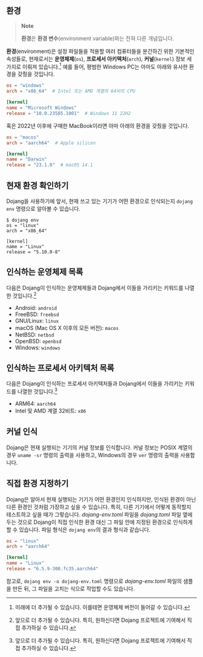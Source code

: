 환경
----

> **Note**  
>
> **환경**은 **환경 변수**(environment variable)와는 전혀 다른 개념입니다.

**환경**(environment)은 설정 파일들을 적용할 여러 컴퓨터들을 분간하긴 위한
기본적인 속성들로, 현재로서는 **운영체제**(`os`), **프로세서 아키텍처**(`arch`),
**커널**(`kernel`) 정보 세 가지로 이뤄져 있습니다.[^1]  예를 들어,
평범한 Windows PC는 아마도 아래와 유사한 환경을 갖췄을 것입니다.

~~~~ toml
os = "windows"
arch = "x86_64"  # Intel 또는 AMD 계열의 64비트 CPU

[kernel]
name = "Microsoft Windows"
release = "10.0.23585.1001"  # Windows 11 22H2
~~~~

혹은 2022년 이후에 구매한 MacBook이라면 아마 아래의 환경을 갖췄을 것입니다.

~~~~ toml
os = "macos"
arch = "aarch64"  # Apple silicon

[kernel]
name = "Darwin"
release = "23.1.0"  # macOS 14.1
~~~~

[^1]: 미래에 더 추가될 수 있습니다. 이를테면 운영체제 버전이 들어갈 수 있습니다.


현재 환경 확인하기
------------------

Dojang을 사용하기에 앞서, 현재 쓰고 있는 기기가 어떤 환경으로 인식되는지
`dojang env` 명령으로 알아볼 수 있습니다.

~~~~ console
$ dojang env
os = "linux"
arch = "x86_64"

[kernel]
name = "Linux"
release = "5.10.0-8"
~~~~


인식하는 운영체제 목록
----------------------

다음은 Dojang이 인식하는 운영체제들과 Dojang에서 이들을 가리키는 키워드를 나열한
것입니다.[^2]

 -  Android: `android`
 -  FreeBSD: `freebsd`
 -  GNU/Linux: `linux`
 -  macOS (Mac OS X 이후의 모든 버전): `macos`
 -   NetBSD: `netbsd`
 -  OpenBSD: `openbsd`
 -  Windows: `windows`

[^2]: 앞으로 더 추가될 수 있습니다. 특히, 원하신다면 Dojang 프로젝트에 기여해서
직접 추가하실 수 있습니다.


인식하는 프로세서 아키텍처 목록
-------------------------------

다음은 Dojang이 인식하는 프로세서 아키텍처들과 Dojang에서 이들을 가리키는
키워드를 나열한 것입니다.[^2]

 -  ARM64: `aarch64`
 -  Intel 및 AMD 계열 32비트: `x86`
 


커널 인식
---------

Dojang은 현재 실행되는 기기의 커널 정보를 인식합니다.  커널 정보는 POSIX 계열의
경우 `uname -sr` 명령의 출력을 사용하고, Windows의 경우 `ver` 명령의 출력을
사용합니다.


직접 환경 지정하기
------------------

Dojang은 알아서 현재 실행되는 기기가 어떤 환경인지 인식하지만, 인식된 환경이
아닌 다른 환경인 것처럼 가장하고 싶을 수 있습니다.
특히, 다른 기기에서 어떻게 동작할지 테스트하고 싶을 때가 그렇습니다.
*dojang-env.toml* 파일을 *dojang.toml* 파일 옆에 두는 것으로 Dojang이 직접
인식한 환경 대신 그 파일 안에 지정된 환경으로 인식하게 할 수 있습니다.
파일 형식은 `dojang env`의 결과 형식과 같습니다.

~~~~ toml
os = "linux"
arch = "aarch64"

[kernel]
name = "Linux"
release = "6.5.9-300.fc35.aarch64"
~~~~

참고로, `dojang env -o dojang-env.toml` 명령으로 *dojang-env.toml* 파일의
샘플을 만든 뒤, 그 파일을 고치는 식으로 작업할 수도 있습니다.
